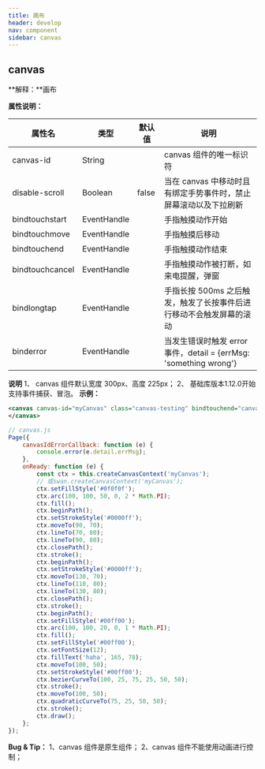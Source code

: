 ```yaml
---
title: 画布
header: develop
nav: component
sidebar: canvas
---
```


## canvas
**解释：**画布

**属性说明：**

|属性名 |类型  |默认值  |说明|
|---- | ---- | ---- |---- |
| canvas-id | String |  | canvas 组件的唯一标识符 |
| disable-scroll | Boolean  | false | 当在 canvas 中移动时且有绑定手势事件时，禁止屏幕滚动以及下拉刷新 |
| bindtouchstart | EventHandle |  | 手指触摸动作开始 |
| bindtouchmove | EventHandle |  | 手指触摸后移动 |
| bindtouchend | EventHandle |  | 手指触摸动作结束 |
| bindtouchcancel | EventHandle |  | 手指触摸动作被打断，如来电提醒，弹窗 |
| bindlongtap | EventHandle |  | 手指长按 500ms 之后触发，触发了长按事件后进行移动不会触发屏幕的滚动 |
| binderror | EventHandle |  | 当发生错误时触发 error 事件，detail = {errMsg: 'something wrong'} |
**说明**
1、 canvas 组件默认宽度 300px、高度 225px；
2、 基础库版本1.12.0开始支持事件捕获、冒泡。
**示例：**
<!-- <a href="swanide://fragment/f4aaaf96ed4d561c8366ccaaefb8038f1540393864" title="在开发者工具中预览效果" target="_blank">在开发者工具中预览效果</a> -->
```xml
<canvas canvas-id="myCanvas" class="canvas-testing" bindtouchend="canvas" bindtouchmove="mvcan">
</canvas>
```

```javascript
// canvas.js
Page({
    canvasIdErrorCallback: function (e) {
        console.error(e.detail.errMsg);
    },
    onReady: function (e) {
        const ctx = this.createCanvasContext('myCanvas');
        // 或swan.createCanvasContext('myCanvas');
        ctx.setFillStyle('#0f0f0f');
        ctx.arc(100, 100, 50, 0, 2 * Math.PI);
        ctx.fill();
        ctx.beginPath();
        ctx.setStrokeStyle('#0000ff');
        ctx.moveTo(90, 70);
        ctx.lineTo(70, 80);
        ctx.lineTo(90, 80);
        ctx.closePath();
        ctx.stroke();
        ctx.beginPath();
        ctx.setStrokeStyle('#0000ff');
        ctx.moveTo(130, 70);
        ctx.lineTo(110, 80);
        ctx.lineTo(130, 80);
        ctx.closePath();
        ctx.stroke();
        ctx.beginPath();
        ctx.setFillStyle('#00ff00');
        ctx.arc(100, 100, 20, 0, 1 * Math.PI);
        ctx.fill();
        ctx.setFillStyle('#00ff00');
        ctx.setFontSize(12);
        ctx.fillText('haha', 165, 78);
        ctx.moveTo(100, 50);
        ctx.setStrokeStyle('#00ff00');
        ctx.bezierCurveTo(100, 25, 75, 25, 50, 50);
        ctx.stroke();
        ctx.moveTo(100, 50);
        ctx.quadraticCurveTo(75, 25, 50, 50);
        ctx.stroke();
        ctx.draw();
    };
});
```

**Bug & Tip：**
1、canvas 组件是原生组件；
2、canvas 组件不能使用动画进行控制；
